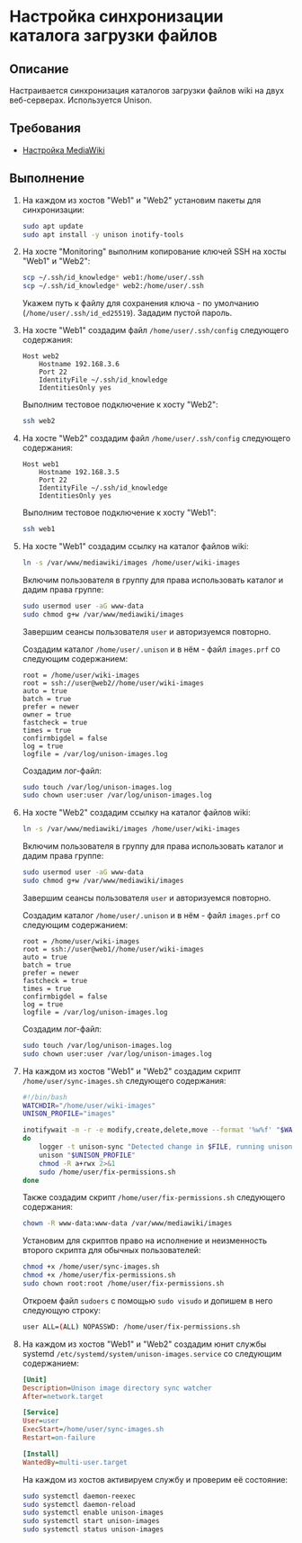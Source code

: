 # Настройка синхронизации каталога загрузки файлов

## Описание

Настраивается синхронизация каталогов загрузки файлов wiki на двух веб-серверах. Используется Unison.

## Требования

* [Настройка MediaWiki](mediawiki-database.md)

## Выполнение

1. На каждом из хостов "Web1" и "Web2" установим пакеты для синхронизации:

    ```sh
    sudo apt update
    sudo apt install -y unison inotify-tools
    ```

2. На хосте "Monitoring" выполним копирование ключей SSH на хосты "Web1" и "Web2":

    ```sh
    scp ~/.ssh/id_knowledge* web1:/home/user/.ssh
    scp ~/.ssh/id_knowledge* web2:/home/user/.ssh
    ```

    Укажем путь к файлу для сохранения ключа - по умолчанию (`/home/user/.ssh/id_ed25519`). Зададим пустой пароль.

3. На хосте "Web1" создадим файл `/home/user/.ssh/config` следующего содержания:

    ```config
    Host web2
        Hostname 192.168.3.6
        Port 22
        IdentityFile ~/.ssh/id_knowledge
        IdentitiesOnly yes
    ```

    Выполним тестовое подключение к хосту "Web2":

    ```sh
    ssh web2
    ```

4. На хосте "Web2" создадим файл `/home/user/.ssh/config` следующего содержания:

    ```config
    Host web1
        Hostname 192.168.3.5
        Port 22
        IdentityFile ~/.ssh/id_knowledge
        IdentitiesOnly yes
    ```

    Выполним тестовое подключение к хосту "Web1":

    ```sh
    ssh web1
    ```

5. На хосте "Web1" создадим ссылку на каталог файлов wiki:

    ```sh
    ln -s /var/www/mediawiki/images /home/user/wiki-images
    ```

    Включим пользователя в группу для права использовать каталог и дадим права группе:

    ```sh
    sudo usermod user -aG www-data
    sudo chmod g+w /var/www/mediawiki/images
    ```

    Завершим сеансы пользователя `user` и авторизуемся повторно.

    Создадим каталог `/home/user/.unison` и в нём - файл `images.prf` со следующим содержанием:

    ```config
    root = /home/user/wiki-images
    root = ssh://user@web2//home/user/wiki-images
    auto = true
    batch = true
    prefer = newer
    owner = true
    fastcheck = true
    times = true
    confirmbigdel = false
    log = true
    logfile = /var/log/unison-images.log
    ```

    Создадим лог-файл:

    ```sh
    sudo touch /var/log/unison-images.log
    sudo chown user:user /var/log/unison-images.log
    ```

6. На хосте "Web2" создадим ссылку на каталог файлов wiki:

    ```sh
    ln -s /var/www/mediawiki/images /home/user/wiki-images
    ```

    Включим пользователя в группу для права использовать каталог и дадим права группе:

    ```sh
    sudo usermod user -aG www-data
    sudo chmod g+w /var/www/mediawiki/images
    ```

    Завершим сеансы пользователя `user` и авторизуемся повторно.

    Создадим каталог `/home/user/.unison` и в нём - файл `images.prf` со следующим содержанием:

    ```config
    root = /home/user/wiki-images
    root = ssh://user@web1//home/user/wiki-images
    auto = true
    batch = true
    prefer = newer
    fastcheck = true
    times = true
    confirmbigdel = false
    log = true
    logfile = /var/log/unison-images.log
    ```

    Создадим лог-файл:

    ```sh
    sudo touch /var/log/unison-images.log
    sudo chown user:user /var/log/unison-images.log
    ```

7. На каждом из хостов "Web1" и "Web2" создадим скрипт `/home/user/sync-images.sh` следующего содержания:

    ```sh
    #!/bin/bash
    WATCHDIR="/home/user/wiki-images"
    UNISON_PROFILE="images"

    inotifywait -m -r -e modify,create,delete,move --format '%w%f' "$WATCHDIR" | while read FILE
    do
        logger -t unison-sync "Detected change in $FILE, running unison"
        unison "$UNISON_PROFILE"
        chmod -R a+rwx 2>&1
        sudo /home/user/fix-permissions.sh
    done
    ```

    Также создадим скрипт `/home/user/fix-permissions.sh` следующего содержания:

    ```sh
    chown -R www-data:www-data /var/www/mediawiki/images
    ```

    Установим для скриптов право на исполнение и неизменность второго скрипта для обычных пользователей:

    ```sh
    chmod +x /home/user/sync-images.sh
    chmod +x /home/user/fix-permissions.sh
    sudo chown root:root /home/user/fix-permissions.sh
    ```

    Откроем файл `sudoers` с помощью `sudo visudo` и допишем в него следующую строку:

    ```sh
    user ALL=(ALL) NOPASSWD: /home/user/fix-permissions.sh
    ```

8. На каждом из хостов "Web1" и "Web2" создадим юнит службы systemd `/etc/systemd/system/unison-images.service` со следующим содержанием:

    ```ini
    [Unit]
    Description=Unison image directory sync watcher
    After=network.target

    [Service]
    User=user
    ExecStart=/home/user/sync-images.sh
    Restart=on-failure

    [Install]
    WantedBy=multi-user.target
    ```

    На каждом из хостов активируем службу и проверим её состояние:

    ```sh
    sudo systemctl daemon-reexec
    sudo systemctl daemon-reload
    sudo systemctl enable unison-images
    sudo systemctl start unison-images
    sudo systemctl status unison-images
    ```
